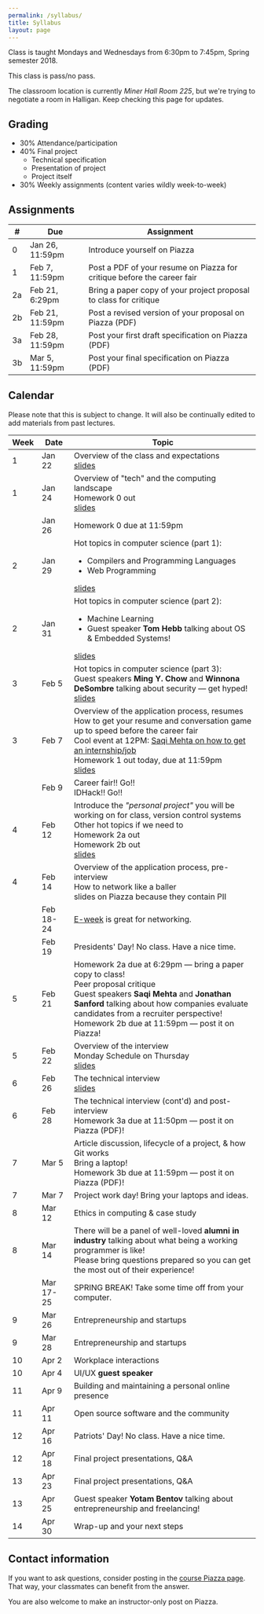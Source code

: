```yaml
---
permalink: /syllabus/
title: Syllabus
layout: page
---
```


Class is taught Mondays and Wednesdays from 6:30pm to 7:45pm, Spring semester
2018.

This class is pass/no pass.

The classroom location is currently *Miner Hall Room 225*, but we're trying to
negotiate a room in Halligan. Keep checking this page for updates.

## Grading

* 30% Attendance/participation
* 40% Final project
  * Technical specification
  * Presentation of project
  * Project itself
* 30% Weekly assignments (content varies wildly week-to-week)


## Assignments

<table id="assignments">
    <thead>
        <tr><th>#</th><th>Due</th><th>Assignment</th></tr>
    </thead>
    <tbody>
        <tr class="done">
            <td>0</td>
            <td>Jan 26, 11:59pm</td>
            <td>Introduce yourself on Piazza</td>
        </tr>
        <tr class="done">
            <td>1</td>
            <td>Feb 7, 11:59pm</td>
            <td>Post a PDF of your resume on Piazza for critique before the
            career fair</td>
        </tr>
        <tr class="done">
            <td>2a</td>
            <td>Feb 21, 6:29pm</td>
            <td>Bring a paper copy of your project proposal to class for
            critique</td>
        </tr>
        <tr class="done">
            <td>2b</td>
            <td>Feb 21, 11:59pm</td>
            <td>Post a revised version of your proposal on Piazza (PDF)</td>
        </tr>
        <tr class="done">
            <td>3a</td>
            <td>Feb 28, 11:59pm</td>
            <td>Post your first draft specification on Piazza (PDF)</td>
        </tr>
        <tr>
            <td>3b</td>
            <td>Mar 5, 11:59pm</td>
            <td>Post your final specification on Piazza (PDF)</td>
        </tr>
    </tbody>
</table>

## Calendar

Please note that this is subject to change. It will also be continually edited
to add materials from past lectures.

<table id="syllabus">
    <thead>
        <tr><th>Week</th><th>Date</th><th>Topic</th></tr>
    </thead>
    <tbody>
        <tr class="week odd">
            <td>1</td>
            <td>Jan 22</td>
            <td>Overview of the class and expectations
            <br />
            <a href="{{ site.baseurl }}/assets/day_1.pdf">slides</a>
            </td>
        </tr>
        <tr class="week odd">
            <td>1</td>
            <td>Jan 24</td>
            <td>Overview of "tech" and the computing landscape
            <br />
            <span class="assignment done">Homework 0 out</span>
            <br />
            <a href="{{ site.baseurl }}/assets/day_2.pdf">slides</a>
            </td>
        </tr>
        <tr>
            <td></td>
            <td>Jan 26</td>
            <td><span class="assignment done">Homework 0 due at
            11:59pm</span>
        </td>
        </tr>
        <tr class="week">
            <td>2</td>
            <td>Jan 29</td>
            <td>Hot topics in computer science (part 1):
            <ul>
             <li>Compilers and Programming Languages</li>
             <li>Web Programming</li>
            </ul>
            <a href="{{ site.baseurl }}/assets/day_3.pdf">slides</a>
            </td>
        </tr>
        <tr class="week">
            <td>2</td>
            <td>Jan 31</td>
            <td>
            Hot topics in computer science (part 2):
            <ul>
             <li>Machine Learning</li>
             <li>Guest speaker <b>Tom Hebb</b> talking about OS &amp; Embedded Systems!</li>
            </ul>
            <a href="{{ site.baseurl }}/assets/day_4.pdf">slides</a>
            </td>
        </tr>
        <tr class="week odd">
            <td>3</td>
            <td>Feb 5</td>
            <td>Hot topics in computer science (part 3):
            <br />
            Guest speakers <b>Ming Y. Chow</b> and <b>Winnona DeSombre</b>
            talking about security &mdash; get hyped!
            <br />
            <a href="{{ site.baseurl }}/assets/day_5.pdf">slides</a>
            </td>
        </tr>
        <tr class="week odd">
            <td>3</td>
            <td>Feb 7</td>
            <td>Overview of the application process, resumes
            <br />
            How to get your resume and conversation game up to speed before the
            career fair
            <br />
            Cool event at 12PM: <a href="https://www.facebook.com/events/100761334079942/100936437395765/">Saqi Mehta on how to get an internship/job</a>
            <br />
            <span class="assignment done">Homework 1 out today, due at
            11:59pm</span>
            <br />
            <a href="{{ site.baseurl }}/assets/day_6.pdf">slides</a>
            </td>
        </tr>
        <tr>
            <td></td>
            <td>Feb 9</td>
            <td>Career fair!! Go!!<br />
            IDHack!! Go!!</td>
        </tr>
        <tr class="week">
            <td>4</td>
            <td>Feb 12</td>
            <td>Introduce the <i>"personal project"</i> you will be working on
            for class, version control systems
            <br />
            Other hot topics if we need to
            <br />
            <span class="assignment done">Homework 2a out</span>
            <br />
            <span class="assignment done">Homework 2b out</span>
            <br />
            <a href="{{ site.baseurl }}/assets/day_7.pdf">slides</a>
            </td>
        </tr>
        <tr class="week">
            <td>4</td>
            <td>Feb 14</td>
            <td>Overview of the application process, pre-interview
            <br />
            How to network like a baller
            <br />
            slides on Piazza because they contain PII
            </td>
        </tr>
        <tr>
            <td></td>
            <td>Feb 18-24</td>
            <td>
            <a href="http://go.tufts.edu/eweek">E-week</a> is great for
            networking.</td>
        </tr>
        <tr>
            <td></td>
            <td>Feb 19</td>
            <td>Presidents' Day! No class. Have a nice time.</td>
        </tr>
        <tr class="week odd">
            <td>5</td>
            <td>Feb 21</td>
            <td><span class="assignment done">Homework 2a due at 6:29pm &mdash;
            bring a paper copy to class!</span>
            <br />
            Peer proposal critique
            <br />
            Guest speakers <b>Saqi Mehta</b> and <b>Jonathan Sanford</b>
            talking about how companies evaluate candidates from a recruiter
            perspective!
            <br />
            <span class="assignment done">Homework 2b due at 11:59pm &mdash;
            post it on Piazza!</span>
            </td>
        </tr>
        <tr class="week odd">
            <td>5</td>
            <td>Feb 22</td>
            <td>Overview of the interview
            <br />
            Monday Schedule on Thursday
            <br />
            <a href="{{ site.baseurl }}/assets/day_10.pdf">slides</a>
            </td>
        </tr>
        <tr class="week">
            <td>6</td>
            <td>Feb 26</td>
            <td>The technical interview
            <br />
            <a href="{{ site.baseurl }}/assets/day_11.pdf">slides</a>
            </td>
        </tr>
        <tr class="week">
            <td>6</td>
            <td>Feb 28</td>
            <td>The technical interview (cont'd) and post-interview
            <br />
            <span class="assignment done">Homework 3a due at 11:50pm &mdash;
            post it on Piazza (PDF)!</span>
            </td>
        </tr>
        <tr class="week odd">
            <td>7</td>
            <td>Mar 5</td>
            <td>
            Article discussion, lifecycle of a project, &amp; how Git works
            <br />
            Bring a laptop!
            <br />
            <span class="assignment">Homework 3b due at 11:59pm &mdash; post it
            on Piazza (PDF)!</span>
            </td>
        </tr>
        <tr class="week odd">
            <td>7</td>
            <td>Mar 7</td>
            <td>
            Project work day! Bring your laptops and ideas.
            </td>
        </tr>
        <tr class="week">
            <td>8</td>
            <td>Mar 12</td>
            <td>
            Ethics in computing &amp; case study
            </td>
        </tr>
        <tr class="week">
            <td>8</td>
            <td>Mar 14</td>
            <td>There will be a panel of well-loved <b>alumni in industry</b>
            talking about what being a working programmer is like!
            <br />
            Please bring questions prepared so you can get the most out of
            their experience!
            </td>
        </tr>
        <tr>
            <td></td>
            <td>Mar 17-25</td>
            <td>SPRING BREAK! Take some time off from your computer.</td>
        </tr>
        <tr class="week odd">
            <td>9</td>
            <td>Mar 26</td>
            <td>Entrepreneurship and startups</td>
        </tr>
        <tr class="week odd">
            <td>9</td>
            <td>Mar 28</td>
            <td>Entrepreneurship and startups</td>
        </tr>
        <tr class="week">
            <td>10</td>
            <td>Apr 2</td>
            <td>Workplace interactions</td>
        </tr>
        <tr class="week">
            <td>10</td>
            <td>Apr 4</td>
            <td>UI/UX <b>guest speaker</b></td>
        </tr>
        <tr class="week odd">
            <td>11</td>
            <td>Apr 9</td>
            <td>Building and maintaining a personal online presence</td>
        </tr>
        <tr class="week odd">
            <td>11</td>
            <td>Apr 11</td>
            <td>Open source software and the community</td>
        </tr>
        <tr class="week">
            <td>12</td>
            <td>Apr 16</td>
            <td>Patriots' Day! No class. Have a nice time.</td>
        </tr>
        <tr class="week">
            <td>12</td>
            <td>Apr 18</td>
            <td>Final project presentations, Q&amp;A</td>
        </tr>
        <tr class="week odd">
            <td>13</td>
            <td>Apr 23</td>
            <td>Final project presentations, Q&amp;A</td>
        </tr>
        <tr class="week odd">
            <td>13</td>
            <td>Apr 25</td>
            <td>Guest speaker <b>Yotam Bentov</b> talking about
            entrepreneurship and freelancing!
            </td>
        </tr>
        <tr class="week">
            <td>14</td>
            <td>Apr 30</td>
            <td>Wrap-up and your next steps</td>
        </tr>
    </tbody>
</table>

## Contact information

If you want to ask questions, consider posting in the [course Piazza
page][piazza]. That way, your classmates can benefit from the answer.

You are also welcome to make an instructor-only post on Piazza.

[piazza]: https://piazza.com/class/jb3yqa4h4rjl8
